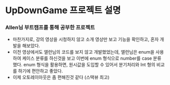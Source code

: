 # UpDownGame 프로젝트 설명

### Allen님 부트캠프를 통해 공부한 프로젝트

- 마찬가지로, 강의 영상을 시청하지 않고 소개 영상만 보고 기능을 확인하고, 혼자 개발을 해보았다.
- 이전 영상에서도 앨런님의 코드를 보지 않고 개발했었는데, 앨런님은 enum을 사용하여 케이스 분류를 하신것을 보고 이번에 enum 형식으로 number를 case 분류 했다. enum 형식을 활용하면, 원시값을 도입할 수 있어서 분기처리와 Int 형의 비교를 하기에 편안하고 좋았다.
- 이제 오토레이아웃은 좀 편해진것 같다 (스택뷰 최고)
